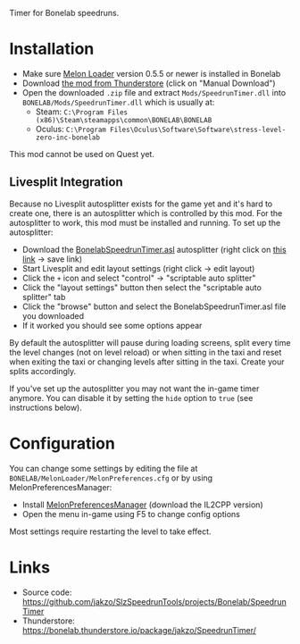 Timer for Bonelab speedruns.

# Installation

- Make sure [Melon Loader](https://melonwiki.xyz/#/?id=what-is-melonloader) version 0.5.5 or newer is installed in Bonelab
- Download [the mod from Thunderstore](https://bonelab.thunderstore.io/package/jakzo/SpeedrunTimer/) (click on "Manual Download")
- Open the downloaded `.zip` file and extract `Mods/SpeedrunTimer.dll` into `BONELAB/Mods/SpeedrunTimer.dll` which is usually at:
  - Steam: `C:\Program Files (x86)\Steam\steamapps\common\BONELAB\BONELAB`
  - Oculus: `C:\Program Files\Oculus\Software\Software\stress-level-zero-inc-bonelab`

This mod cannot be used on Quest yet.

## Livesplit Integration

Because no Livesplit autosplitter exists for the game yet and it's hard to create one, there is an autosplitter which is controlled by this mod. For the autosplitter to work, this mod must be installed and running. To set up the autosplitter:

- Download the [BonelabSpeedrunTimer.asl](https://raw.githubusercontent.com/jakzo/SlzSpeedrunTools/main/projects/Bonelab/SpeedrunTimer/scripts/BonelabSpeedrunTimer.asl) autosplitter (right click on [this link](https://raw.githubusercontent.com/jakzo/SlzSpeedrunTools/main/projects/Bonelab/SpeedrunTimer/scripts/BonelabSpeedrunTimer.asl) -> save link)
- Start Livesplit and edit layout settings (right click -> edit layout)
- Click the `+` icon and select "control" -> "scriptable auto splitter"
- Click the "layout settings" button then select the "scriptable auto splitter" tab
- Click the "browse" button and select the BonelabSpeedrunTimer.asl file you downloaded
- If it worked you should see some options appear

By default the autosplitter will pause during loading screens, split every time the level changes (not on level reload) or when sitting in the taxi and reset when exiting the taxi or changing levels after sitting in the taxi. Create your splits accordingly.

If you've set up the autosplitter you may not want the in-game timer anymore. You can disable it by setting the `hide` option to `true` (see instructions below).

# Configuration

You can change some settings by editing the file at `BONELAB/MelonLoader/MelonPreferences.cfg` or by using MelonPreferencesManager:

- Install [MelonPreferencesManager](https://github.com/sinai-dev/MelonPreferencesManager) (download the IL2CPP version)
- Open the menu in-game using F5 to change config options

Most settings require restarting the level to take effect.

# Links

- Source code: https://github.com/jakzo/SlzSpeedrunTools/projects/Bonelab/SpeedrunTimer
- Thunderstore: https://bonelab.thunderstore.io/package/jakzo/SpeedrunTimer/
